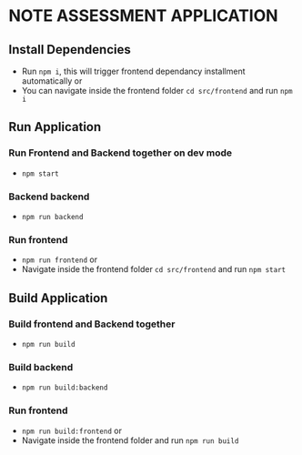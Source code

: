 # NOTE ASSESSMENT APPLICATION

## Install Dependencies
- Run `npm i`, this will trigger frontend dependancy installment automatically or
- You can navigate inside the frontend folder `cd src/frontend` and run `npm i`

## Run Application
### Run Frontend and Backend together on dev mode
- `npm start`
### Backend backend
 - `npm run backend`
### Run frontend
- `npm run frontend` or
- Navigate inside the frontend folder `cd src/frontend` and run `npm start`

## Build Application

### Build frontend and Backend together
- `npm run build`
### Build backend
 - `npm run build:backend`
### Run frontend
- `npm run build:frontend` or
- Navigate inside the frontend folder and run `npm run build`
